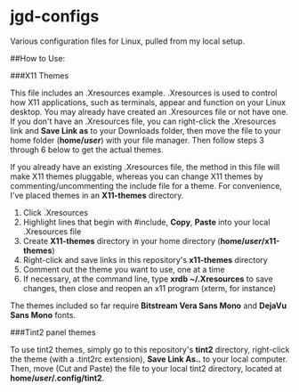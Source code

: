 # jgd-configs
Various configuration files for Linux, pulled from my local setup.

##How to Use:

###X11 Themes

This file includes an .Xresources example. .Xresources is used to control how X11 applications, such as terminals, appear and function on your Linux desktop.
You may already have created an .Xresources file or not have one. If you don't have an .Xresources file, you can right-click the .Xresources link and **Save Link as** to your Downloads folder, then move the file to your home folder (**home/_user_**) with your file manager. Then follow steps 3 through 6 below to get the actual themes.

If you already have an existing .Xresources file, the method in this file will make X11 themes pluggable, whereas you can change X11 themes by commenting/uncommenting the include file for a theme. For convenience, I've placed themes in an **X11-themes** directory.

1. Click .Xresources
2. Highlight lines that begin with #include, **Copy**, **Paste** into your local .Xresources file
3. Create **X11-themes** directory in your home directory (**home/_user_/x11-themes**)
4. Right-click and save links in this repository's **x11-themes** directory
5. Comment out the theme you want to use, one at a time
6. If necessary, at the command line, type **xrdb ~/.Xresources** to save changes, then close and reopen an x11 program (xterm, for instance)

The themes included so far require **Bitstream Vera Sans Mono** and **DejaVu Sans Mono** fonts.

###Tint2 panel themes

To use tint2 themes, simply go to this repository's **tint2** directory, right-click the theme (with a .tint2rc extension), **Save Link As..** to your local computer. Then, move (Cut and Paste) the file to your local tint2 directory, located at **home/_user_/.config/tint2**.
